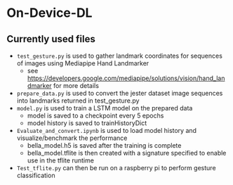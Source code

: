 # On-Device-DL

## Currently used files
- `test_gesture.py` is used to gather landmark coordinates for sequences of images using Mediapipe Hand Landmarker
  - see https://developers.google.com/mediapipe/solutions/vision/hand_landmarker for more details
- `prepare_data.py` is used to convert the jester dataset image sequences into landmarks returned in test_gesture.py
- `model.py` is used to train a LSTM model on the prepared data
  - model is saved to a checkpoint every 5 epochs
  - model history is saved to trainHistoryDict
- `Evaluate_and_convert.ipynb` is used to load model history and visualize/benchmark the performance
  - bella_model.h5 is saved after the training is complete
  - bella_model.tflite is then created with a signature specified to enable use in the tflite runtime
- `Test_tflite.py` can then be run on a raspberry pi to perform gesture classification
